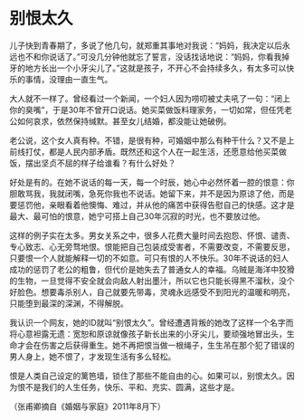 # 别恨太久

儿子快到青春期了，多说了他几句，就郑重其事地对我说：“妈妈，我决定以后永远也不和你说话了。”可没几分钟他就忘了誓言，没话找话地说：“妈妈，你看我掉牙的地方长出一个小牙尖儿了。”这就是孩子，不开心不会持续多久，有太多可以快乐的事情，没理由一直生气。 

大人就不一样了。曾经看过一个新闻，一个妇人因为唠叨被丈夫吼了一句：“闭上你的臭嘴”，于是30年不曾开口说话。她买菜做饭料理家务，一切如常，但任凭老公如何哀求，依然保持缄默。甚至女儿结婚，都没能让她破例。 

老公说，这个女人真有种。不错，是很有种，可婚姻中那么有种干什么？又不是上前线打仗，都是人民内部矛盾。既然还和这个人在一起生活，还愿意给他买菜做饭，摆出坚贞不屈的样子给谁看？有什么好处？ 

好处是有的。在她不说话的每一天，每一个时辰，她心中必然怀着一腔的恨意：你胆敢骂我，我就闭嘴，急死你我也不说话。她留下来，并不是因为原谅了他，而是要惩罚他，亲眼看着他懊悔、难过，并从他的痛苦中获得告慰自己的快感。这才是最大、最可怕的恨意，她宁可搭上自己30年沉寂的时光，也不要放过他。 

这样的例子实在太多。男女关系之中，很多人花费大量时间去抱怨、怀恨、谴责、专心致志、心无旁骛地恨。恨能把自己包装成受害者，不需要改变，不需要反思，只要恨一个人就能解释一切的不如意。可只有恨的人不快乐。30年不说话的妇人成功的惩罚了老公的粗鲁，但代价是她失去了普通女人的幸福。乌贼是海洋中狡猾的生物，一旦觉得不安全就会向敌人射出墨汁，所以它也只能长得黑不溜秋，没个好脸色。想要毒杀别人，自己就要先带毒，灵魂永远感受不到阳光的温暖和明亮，只能堕到最深的深渊，不得解脱。 

我认识一个网友，她的ID就叫“别恨太久”。曾经遭遇背叛的她改了这样一个名字而将心意袒露无遗：宽恕和原谅就像孩子新长出来的小牙尖儿，要顽强地冒出头，生命才会在伤害之后获得重生。她不再把恨当做一根绳子，生生吊在那个犯了错误的男人身上，她不恨了，才发现生活有多么轻松。 

恨是人类自己设定的篱笆墙，锁住了那些不能自由的心。如果可以，别恨太久。因为恨不是我们的人生任务，快乐、平和、充实、圆满，这些才是。 

（张甫卿摘自《婚姻与家庭》2011年8月下）